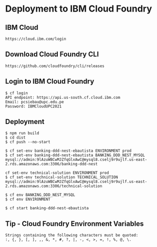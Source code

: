 # Deployment to IBM Cloud Foundry

## IBM Cloud

```
https://cloud.ibm.com/login
```

## Download Cloud Foundry CLI

```
https://github.com/cloudfoundry/cli/releases
```

## Login to IBM Cloud Foundry

```
$ cf login
API endpoint: https://api.us-south.cf.cloud.ibm.com
Email: pcsiebau@upc.edu.pe
Password: IBMCloudUPC2021
```

## Deployment

```
$ npm run build
$ cd dist
$ cf push --no-start

$ cf set-env banking-ddd-nest-ebautista ENVIRONMENT prod
$ cf set-env banking-ddd-nest-ebautista BANKING_DDD_NEST_MYSQL mysql://admin:9lAzuWBCwMJZfqGlxAwC@mysql8.cselj9r9ujlf.us-east-2.rds.amazonaws.com:3306/banking-ddd-nest

cf set-env technical-solution ENVIRONMENT prod
$ cf set-env technical-solution TECHNICAL_SOLUTION mysql://admin:9lAzuWBCwMJZfqGlxAwC@mysql8.cselj9r9ujlf.us-east-2.rds.amazonaws.com:3306/technical-solution

$ cf env BANKING_DDD_NEST_MYSQL
$ cf env ENVIRONMENT

$ cf start banking-ddd-nest-ebautista
```

## Tip - Cloud Foundry Environment Variables

```
Strings containing the following characters must be quoted:
:, {, }, [, ], ,, &, *, #, ?, |, -, <, >, =, !, %, @, \.
```
